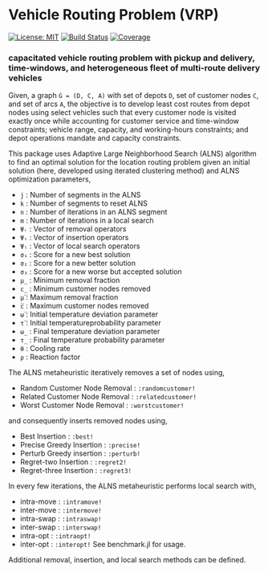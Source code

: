 # Vehicle Routing Problem (VRP)

[![License: MIT](https://img.shields.io/badge/License-MIT-yellow.svg)](https://opensource.org/licenses/MIT)
[![Build Status](https://github.com/anmol1104/VRP.jl/actions/workflows/CI.yml/badge.svg?branch=master)](https://github.com/anmol1104/VRP.jl/actions/workflows/CI.yml?query=branch%3Amaster)
[![Coverage](https://codecov.io/gh/anmol1104/VRP.jl/branch/master/graph/badge.svg)](https://codecov.io/gh/anmol1104/VRP.jl)

### capacitated vehicle routing problem with pickup and delivery, time-windows, and heterogeneous fleet of multi-route delivery vehicles

Given, a graph `G = (D, C, A)` with set of depots `D`, set of customer nodes `C`, and set of arcs `A`, the objective is to develop least cost routes from depot nodes using select vehicles such that every customer node is visited exactly once while accounting for customer service and time-window constraints; vehicle range, capacity, and working-hours constraints; and depot operations mandate and capacity constraints.

This package uses Adaptive Large Neighborhood Search (ALNS) algorithm to find an optimal solution for the location routing problem given an initial solution (here, developed using iterated clustering method) and ALNS optimization parameters,
- `j`     :   Number of segments in the ALNS
- `k`     :   Number of segments to reset ALNS
- `n`     :   Number of iterations in an ALNS segment
- `m`     :   Number of iterations in a local search
- `Ψᵣ`    :   Vector of removal operators
- `Ψᵢ`    :   Vector of insertion operators
- `Ψₗ`    :   Vector of local search operators
- `σ₁`    :   Score for a new best solution
- `σ₂`    :   Score for a new better solution
- `σ₃`    :   Score for a new worse but accepted solution
- `μ̲`     :   Minimum removal fraction
- `c̲`     :   Minimum customer nodes removed
- `μ̅`     :   Maximum removal fraction
- `c̅`     :   Maximum customer nodes removed
- `ω̅`     :   Initial temperature deviation parameter
- `τ̅`     :   Initial temperatureprobability parameter
- `ω̲`     :   Final temperature deviation parameter
- `τ̲`     :   Final temperature probability parameter
- `θ`     :   Cooling rate
- `ρ`     :   Reaction factor

The ALNS metaheuristic iteratively removes a set of nodes using,
- Random Customer Node Removal  : `:randomcustomer!`
- Related Customer Node Removal : `:relatedcustomer!`
- Worst Customer Node Removal   : `:worstcustomer!`

and consequently inserts removed nodes using,
- Best Insertion           : `:best!`
- Precise Greedy Insertion : `:precise!`
- Perturb Greedy insertion : `:perturb!`
- Regret-two Insertion     : `:regret2!`
- Regret-three Insertion   : `:regret3!`

In every few iterations, the ALNS metaheuristic performs local search with,
- intra-move    : `:intramove!`
- inter-move    : `:intermove!`
- intra-swap    : `:intraswap!`
- inter-swap    : `:interswap!`
- intra-opt     : `:intraopt!`
- inter-opt     : `:interopt!`
See benchmark.jl for usage.

Additional removal, insertion, and local search methods can be defined.